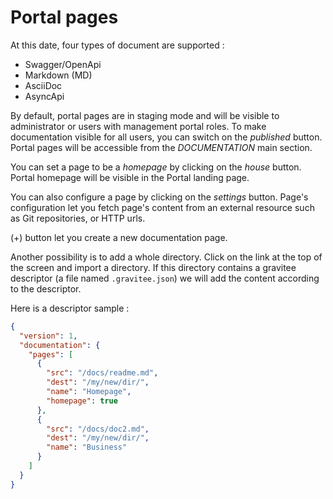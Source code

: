 # Portal pages

At this date, four types of document are supported :

* Swagger/OpenApi
* Markdown (MD)
* AsciiDoc
* AsyncApi

By default, portal pages are in staging mode and will be visible to administrator or users with management portal roles.
To make documentation visible for all users, you can switch on the *published* button.
Portal pages will be accessible from the *DOCUMENTATION* main section.

You can set a page to be a *homepage* by clicking on the *house* button. Portal homepage will be visible in the Portal landing page.

You can also configure a page by clicking on the *settings* button. Page's configuration let you fetch page's content from an external resource such as Git repositories, or HTTP urls.

(+) button let you create a new documentation page.

Another possibility is to add a whole directory. Click on the link at the top of the screen and import a directory.
If this directory contains a gravitee descriptor (a file named `.gravitee.json`) we will add the content according to the descriptor.

Here is a descriptor sample :
```json
{
  "version": 1,
  "documentation": {
    "pages": [
      {
        "src": "/docs/readme.md",
        "dest": "/my/new/dir/",
        "name": "Homepage",
        "homepage": true
      },
      {
        "src": "/docs/doc2.md",
        "dest": "/my/new/dir/",
        "name": "Business"
      }
    ]
  }
}
```
